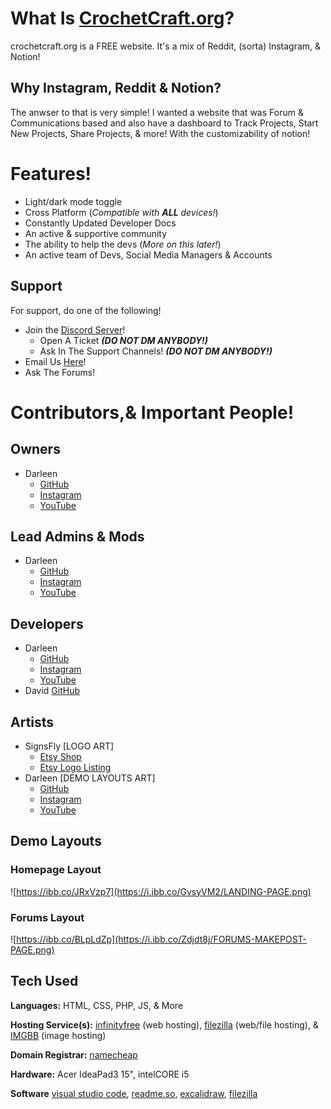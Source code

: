 # What Is [CrochetCraft.org](https://crochetcraft.org)?

crochetcraft.org is a FREE website. It's a mix of Reddit, (sorta) Instagram, & Notion!

## Why Instagram, Reddit & Notion?

The anwser to that is very simple! I wanted a website that was  Forum & Communications based and also have a dashboard to Track Projects, Start New Projects, Share Projects, & more! With the customizability of notion!

# Features!

- Light/dark mode toggle
- Cross Platform (*Compatible with **ALL** devices!*)
- Constantly Updated Developer Docs
- An active & supportive community
- The ability to help the devs (*More on this later!*)
- An active team of Devs, Social Media Managers & Accounts

## Support

For support, do one of the following!

- Join the [Discord Server](https://discord.com/invite/rGP2BTVFht)!
    - Open A Ticket ***(DO NOT DM ANYBODY!)***
    - Ask In The Support Channels! ***(DO NOT DM ANYBODY!)***
- Email Us [Here](mailto:darleenfairy33@myyahoo.com)!
- Ask The Forums!
# Contributors,& Important People!

## Owners
- Darleen
    - [GitHub](https://github.com/DarleenFairy33/)
    - [Instagram](https://www.instagram.com/wtf_darleen/)
    - [YouTube](https://www.youtube.com/@NeonDarleen)
## Lead Admins & Mods
- Darleen
    - [GitHub](https://github.com/DarleenFairy33/)
    - [Instagram](https://www.instagram.com/wtf_darleen/)
    - [YouTube](https://www.youtube.com/@NeonDarleen)
## Developers
- Darleen
    - [GitHub](https://github.com/DarleenFairy33/)
    - [Instagram](https://www.instagram.com/wtf_darleen/)
    - [YouTube](https://www.youtube.com/@NeonDarleen)
- David [GitHub](https://github.com/dmge1234)
## Artists
- SignsFly [LOGO ART]
    - [Etsy Shop](https://www.etsy.com/shop/signsfly)
    - [Etsy Logo Listing](https://www.etsy.com/listing/821617434/custom-fansignlogo-design?ref=yr_purchases)
- Darleen [DEMO LAYOUTS ART]
    - [GitHub](https://github.com/DarleenFairy33/)
    - [Instagram](https://www.instagram.com/wtf_darleen/)
    - [YouTube](https://www.youtube.com/@NeonDarleen)
## Demo Layouts

### Homepage Layout
![https://ibb.co/JRxVzp7](https://i.ibb.co/GvsyVM2/LANDING-PAGE.png)

### Forums Layout
![https://ibb.co/BLpLdZp](https://i.ibb.co/Zdjdt8j/FORUMS-MAKEPOST-PAGE.png)
## Tech Used

**Languages:** HTML, CSS, PHP, JS, & More

**Hosting Service(s):** [infinityfree](https://infinityfree.com/) (web hosting), [filezilla](https://filezilla-project.org/download.php) (web/file hosting), & [IMGBB](https://imgbb.com/) (image hosting)

**Domain Registrar:** [namecheap](https://namecheap.com/)

**Hardware:** Acer IdeaPad3 15", intelCORE i5

**Software** [visual studio code](https://code.visualstudio.com/), [readme.so](https://readme.so/), [excalidraw](https://excalidraw.com/), [filezilla](https://filezilla-project.org/download.php)
